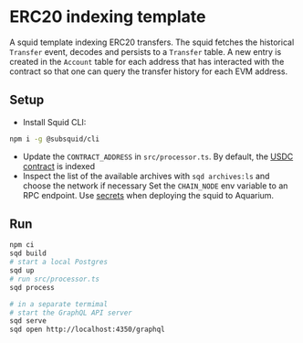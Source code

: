 # ERC20 indexing template

A squid template indexing ERC20 transfers. The squid fetches the historical `Transfer` event, decodes and persists to a `Transfer` table. A new entry is created in the `Account` table for each address that has interacted with the contract so that one can query the transfer history for each EVM address.

## Setup

- Install Squid CLI:

```bash
npm i -g @subsquid/cli
```

- Update the `CONTRACT_ADDRESS` in `src/processor.ts`. By default, the [USDC contract](https://etherscan.io/token/0xa0b86991c6218b36c1d19d4a2e9eb0ce3606eb48) is indexed
- Inspect the list of the available archives with `sqd archives:ls` and choose the network if necessary
Set the `CHAIN_NODE` env variable to an RPC endpoint. Use [secrets](https://docs.subsquid.io/deploy-squid/env-variables/#secrets) when deploying the squid to Aquarium.

## Run

```bash
npm ci
sqd build
# start a local Postgres
sqd up
# run src/processor.ts
sqd process

# in a separate termimal
# start the GraphQL API server
sqd serve
sqd open http://localhost:4350/graphql
```